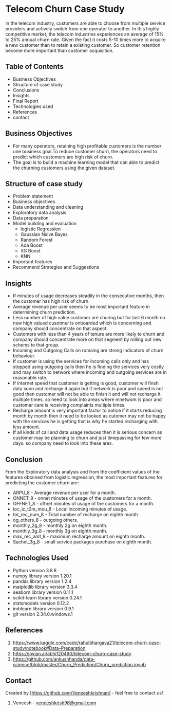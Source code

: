# Telecom Churn Case Study
In the telecom industry, customers are able to choose from multiple service providers and actively switch from one operator to another. In this highly competitive market, the telecom industries experiences an average of 15% to 25% annual churn rate. Given the fact it costs 5-10 times more to acquire a new customer than to retain a existing customer. So customer retention become more important than customer acquisition.


## Table of Contents
* Business Objectives
* Structure of case study
* Conclusions
* Insights
* Final Report
* Technologies used
* References
* contact


## Business Objectives
* For many operators, retaining high profitable customers is the number one business goal.To reduce customer churn, the operators need to predict which customers are high risk of churn.
* The goal is to build a machine learning model that can able to predict the churning customers using the given dataset.

## Structure of case study
* Problem statement
* Business objectives
* Data understanding and cleaning
* Exploratory data analysis
* Data preparation
* Model building and evaluation
  * logistic Regression
  * Gaussian Naive Bayes
  * Random Forest
  * Ada Boost
  * XG Boost
  * KNN
* Important features
* Recommend Strategies and Suggestions



## Insights
* If minutes of usage decreases steadily in the consecutive months, then the customer has high risk of churn.
* Average revenue per user seems to be most important feature in determining churn prediction.
* Less number of high value customer are churing but for last 6 month no new high valued cusotmer is onboarded which is concerning and company should concentrate on that aspect.
* Customers with less than 4 years of tenure are more likely to churn and company should concentrate more on that segment by rolling out new schems to that group.
* Incoming and Outgoing Calls on romaing are strong indicators of churn behaviour.
* If customer is using the services for incoming calls only and has stopped using outgoing calls then he is finding the services very costly and may switch to network where incoming and outgoing services are in reasonable rate.
* If internet speed that customer is getting is good, customer will finsh data soon and recharge it again but if network is poor and speed is not good then customer will not be able to finish it and will not recharge it multiple times. so need to look into areas where mnetwork is poor and customer care is receiving complaints multiple times.
* Recharge amount is very important factor to notice if it starts reducing month by month then it need to be looked as cutomer may not be happy with the services he is getting that is why he started recharging with less amount.
* If all kinds of call and data usage reduces then it is serious concern as customer may be planning to churn and just timepassing for few more days. so company need to look into these ares.

## Conclusion
From the Exploratory data analysis and from the coefficient values of the features obtained from logistic regression, the most important features for predicting the customer churn are:

* ARPU_8 - Average revenue per user for a month.
* ONNET_8 - onnet minutes of usage of the customers for a month.
* OFFNET_8 - offnet minutes of usage of the customers for a month.
* loc_ic_t2m_mou_8 - Local incoming minutes of usage.
* tot_rec_num_8 - Total number of recharge on eighth month
* og_others_8 - outgoing others.
* monthly_2g_8 - monthly 2g on eighth month.
* monthly_3g_8 - monthly 3g on eighth month.
* max_rec_amt_8 - maximum recharge amount on eighth month.
* Sachet_3g_8 - small service packages purchase on eighth month.

## Technologies Used
- Python version 3.8.8
- numpy library version 1.20.1
- pandas library version 1.2.4
- matplotlib library version 3.3.4
- seaborn library version 0.11.1
- scikit-learn library version 0.24.1
- statsmodels version 0.12.2
- imblearn library version 0.9.1
- git version 2.34.0.windows.1


## References
1. https://www.kaggle.com/code/rahulbhargava21/telecom-churn-case-study/notebook#Data-Preparation
2. https://jovian.ai/abhi120490/telecom-churn-case-study
3. https://github.com/ankushhanda/data-science/blob/master/Churn_Prediction/Churn_prediction.ipynb


## Contact
Created by [https://github.com/Veneeshkrishnan] - feel free to contact us!
1. Veneesh -  veneeshkrish96@gmail.com

